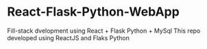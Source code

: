 # React-Flask-Python-WebApp
Fill-stack dvelopment using React + Flask Python + MySql
This repo developed using ReactJS and Flaks Python 
